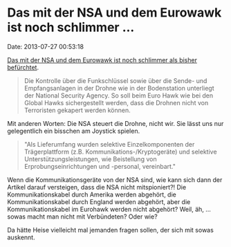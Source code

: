 Das mit der NSA und dem Eurowawk ist noch schlimmer \...
========================================================

Date: 2013-07-27 00:53:18

[Das mit der NSA und dem Eurowawk ist noch schlimmer als bisher
befürchtet](http://www.heise.de/-1924145).

> Die Kontrolle über die Funkschlüssel sowie über die Sende- und
> Empfangsanlagen in der Drohne wie in der Bodenstation unterliegt der
> National Security Agency. So soll beim Euro Hawk wie bei den Global
> Hawks sichergestellt werden, dass die Drohnen nicht von Terroristen
> gekapert werden können.

Mit anderen Worten: Die NSA steuert die Drohne, nicht wir. Sie lässt uns
nur gelegentlich ein bisschen am Joystick spielen.

> \"Als Lieferumfang wurden selektive Einzelkomponenten der
> Trägerplattform (z.B. Kommunikations-/Kryptogeräte) und selektive
> Unterstützungsleistungen, wie Beistellung von Erprobungseinrichtungen
> und -personal, vereinbart.\"

Wenn die Kommunikationsgeräte von der NSA sind, wie kann sich dann der
Artikel darauf versteigen, dass die NSA nicht mitspioniert?! Die
Kommunikationskabel durch Amerika werden abgehört, die
Kommunikationskabel durch England werden abgehört, aber die
Kommunikationskabel im Eurohawk werden nicht abgehört? Weil, äh, \...
sowas macht man nicht mit Verbündeten? Oder wie?

Da hätte Heise vielleicht mal jemanden fragen sollen, der sich mit sowas
auskennt.
